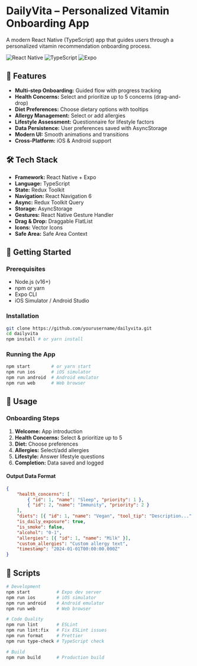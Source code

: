 # DailyVita – Personalized Vitamin Onboarding App

A modern React Native (TypeScript) app that guides users through a personalized vitamin recommendation onboarding process.

![React Native](https://img.shields.io/badge/React%20Native-0.73-blue.svg)
![TypeScript](https://img.shields.io/badge/TypeScript-5.0-blue.svg)
![Expo](https://img.shields.io/badge/Expo-SDK%2050-blue.svg)

## 📱 Features

- **Multi-step Onboarding:** Guided flow with progress tracking
- **Health Concerns:** Select and prioritize up to 5 concerns (drag-and-drop)
- **Diet Preferences:** Choose dietary options with tooltips
- **Allergy Management:** Select or add allergies
- **Lifestyle Assessment:** Questionnaire for lifestyle factors
- **Data Persistence:** User preferences saved with AsyncStorage
- **Modern UI:** Smooth animations and transitions
- **Cross-Platform:** iOS & Android support

## 🛠 Tech Stack

- **Framework:** React Native + Expo
- **Language:** TypeScript
- **State:** Redux Toolkit
- **Navigation:** React Navigation 6
- **Async:** Redux Toolkit Query
- **Storage:** AsyncStorage
- **Gestures:** React Native Gesture Handler
- **Drag & Drop:** Draggable FlatList
- **Icons:** Vector Icons
- **Safe Area:** Safe Area Context

## 🚀 Getting Started

### Prerequisites

- Node.js (v16+)
- npm or yarn
- Expo CLI
- iOS Simulator / Android Studio

### Installation

```bash
git clone https://github.com/yourusername/dailyvita.git
cd dailyvita
npm install # or yarn install
```

### Running the App

```bash
npm start        # or yarn start
npm run ios      # iOS simulator
npm run android  # Android emulator
npm run web      # Web browser
```

## 🎯 Usage

### Onboarding Steps

1. **Welcome:** App introduction
2. **Health Concerns:** Select & prioritize up to 5
3. **Diet:** Choose preferences
4. **Allergies:** Select/add allergies
5. **Lifestyle:** Answer lifestyle questions
6. **Completion:** Data saved and logged

#### Output Data Format

```json
{
    "health_concerns": [
        { "id": 1, "name": "Sleep", "priority": 1 },
        { "id": 2, "name": "Immunity", "priority": 2 }
    ],
    "diets": [{ "id": 1, "name": "Vegan", "tool_tip": "Description..." }],
    "is_daily_exposure": true,
    "is_smoke": false,
    "alcohol": "0-1",
    "allergies": [{ "id": 1, "name": "Milk" }],
    "custom_allergies": "Custom allergy text",
    "timestamp": "2024-01-01T00:00:00.000Z"
}
```

## 🧪 Scripts

```bash
# Development
npm start          # Expo dev server
npm run ios        # iOS simulator
npm run android    # Android emulator
npm run web        # Web browser

# Code Quality
npm run lint       # ESLint
npm run lint:fix   # Fix ESLint issues
npm run format     # Prettier
npm run type-check # TypeScript check

# Build
npm run build      # Production build
```

